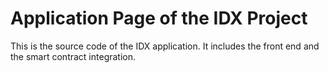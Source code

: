 # Application Page of the IDX Project

This is the source code of the IDX application. It includes the front end and the smart contract integration.